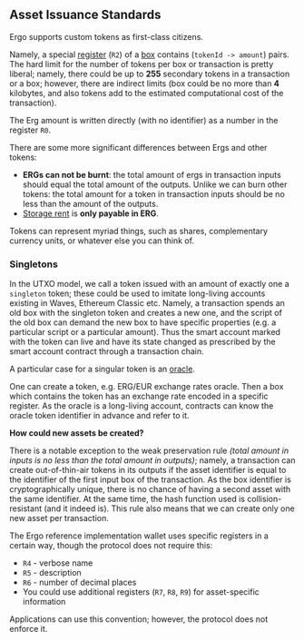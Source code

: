 
## Asset Issuance Standards 

Ergo supports custom tokens as first-class citizens. 

Namely, a special [register](registers.md) (`R2`) of a [box](box.md) contains (`tokenId -> amount`) pairs. The hard limit for the number of tokens per box or transaction is pretty liberal; namely, there could be up to **255** secondary tokens in a transaction or a box; however, there are indirect limits (box could be no more than **4** kilobytes, and also tokens add to the estimated computational cost of the transaction).

The Erg amount is written directly (with no identifier) as a number in the register `R0`. 

There are some more significant differences between Ergs and other tokens:

* **ERGs can not be burnt**: the total amount of ergs in transaction inputs should equal the total amount of the outputs. Unlike we can burn other tokens: the total amount for a token in transaction inputs should be no less than the amount of the outputs.
* [Storage rent](rent.md) is **only payable in ERG**.

Tokens can represent myriad things, such as shares, complementary currency units, or whatever else you can think of. 

### Singletons

In the UTXO model, we call a token issued with an amount of exactly one a `singleton` token; these could be used to imitate long-living accounts existing in Waves, Ethereum Classic etc. Namely, a transaction spends an old box with the singleton token and creates a new one, and the script of the old box can demand the new box to have specific properties (e.g. a particular script or a particular amount). Thus the smart account marked with the token can live and have its state changed as prescribed by the smart account contract through a transaction chain. 

A particular case for a singular token is an [oracle](oracles.md). 

One can create a token, e.g. ERG/EUR exchange rates oracle. Then a box which contains the token has an exchange rate encoded in a specific register. As the oracle is a long-living account, contracts can know the oracle token identifier in advance and refer to it. 

**How could new assets be created?**

There is a notable exception to the weak preservation rule *(total amount in inputs is no less than the total amount in outputs)*; namely, a transaction can create out-of-thin-air tokens in its outputs if the asset identifier is equal to the identifier of the first input box of the transaction. As the box identifier is cryptographically unique, there is no chance of having a second asset with the same identifier. At the same time, the hash function used is collision-resistant (and it indeed is). This rule also means that we can create only one new asset per transaction. 

The Ergo reference implementation wallet uses specific registers in a certain way, though the protocol does not require this: 

* `R4` - verbose name
* `R5` - description
* `R6` - number of decimal places
* You could use additional registers (`R7`, `R8`, `R9`) for asset-specific information 

Applications can use this convention; however, the protocol does not enforce it.

